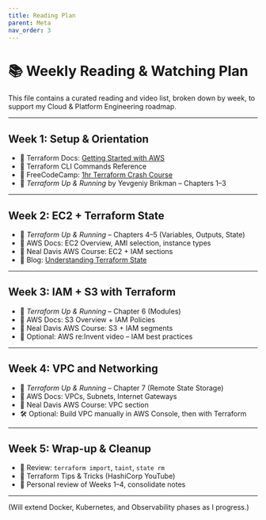 ```yaml
---
title: Reading Plan
parent: Meta
nav_order: 3
---
```



# 📚 Weekly Reading & Watching Plan

This file contains a curated reading and video list, broken down by week, to support my Cloud & Platform Engineering roadmap.

---

## Week 1: Setup & Orientation
- 📖 Terraform Docs: [Getting Started with AWS](https://developer.hashicorp.com/terraform/tutorials/aws-get-started/aws-build)
- 📖 Terraform CLI Commands Reference
- 🎥 FreeCodeCamp: [1hr Terraform Crash Course](https://www.youtube.com/watch?v=V4waklkBC38)
- 📖 *Terraform Up & Running* by Yevgeniy Brikman – Chapters 1–3

---

## Week 2: EC2 + Terraform State
- 📖 *Terraform Up & Running* – Chapters 4–5 (Variables, Outputs, State)
- 📖 AWS Docs: EC2 Overview, AMI selection, instance types
- 🎥 Neal Davis AWS Course: EC2 + IAM sections
- 📖 Blog: [Understanding Terraform State](https://www.hashicorp.com/blog/terraform-0-14-state)

---

## Week 3: IAM + S3 with Terraform
- 📖 *Terraform Up & Running* – Chapter 6 (Modules)
- 📖 AWS Docs: S3 Overview + IAM Policies
- 🎥 Neal Davis AWS Course: S3 + IAM segments
- 🎥 Optional: AWS re:Invent video – IAM best practices

---

## Week 4: VPC and Networking
- 📖 *Terraform Up & Running* – Chapter 7 (Remote State Storage)
- 📖 AWS Docs: VPCs, Subnets, Internet Gateways
- 🎥 Neal Davis AWS Course: VPC section
- 🛠️ Optional: Build VPC manually in AWS Console, then with Terraform

---

## Week 5: Wrap-up & Cleanup
- 📖 Review: `terraform import`, `taint`, `state rm`
- 🎥 Terraform Tips & Tricks (HashiCorp YouTube)
- 🧠 Personal review of Weeks 1–4, consolidate notes

---

(Will extend Docker, Kubernetes, and Observability phases as I progress.)
